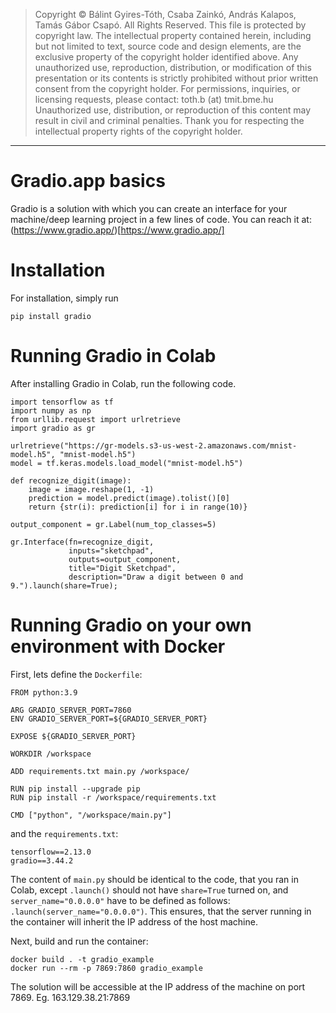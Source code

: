 
> Copyright © Bálint Gyires-Tóth, Csaba Zainkó, András Kalapos, Tamás Gábor Csapó. All Rights Reserved.
This file is protected by copyright law. The intellectual property contained herein, including but not limited to text, source code and design elements, are the exclusive property of the copyright holder identified above. Any unauthorized use, reproduction, distribution, or modification of this presentation or its contents is strictly prohibited without prior written consent from the copyright holder.
For permissions, inquiries, or licensing requests, please contact: toth.b (at) tmit.bme.hu
Unauthorized use, distribution, or reproduction of this content may result in civil and criminal penalties. Thank you for respecting the intellectual property rights of the copyright holder.


***********************************************************

# Gradio.app basics

Gradio is a solution with which you can create an interface for your machine/deep learning project in a few lines of code. You can reach it at: (https://www.gradio.app/)[https://www.gradio.app/]

# Installation
For installation, simply run

```
pip install gradio
```

# Running Gradio in Colab
After installing Gradio in Colab, run the following code.

```
import tensorflow as tf
import numpy as np
from urllib.request import urlretrieve
import gradio as gr

urlretrieve("https://gr-models.s3-us-west-2.amazonaws.com/mnist-model.h5", "mnist-model.h5")
model = tf.keras.models.load_model("mnist-model.h5")

def recognize_digit(image):
    image = image.reshape(1, -1)  
    prediction = model.predict(image).tolist()[0]
    return {str(i): prediction[i] for i in range(10)}

output_component = gr.Label(num_top_classes=5)

gr.Interface(fn=recognize_digit, 
             inputs="sketchpad", 
             outputs=output_component,
             title="Digit Sketchpad",
             description="Draw a digit between 0 and 9.").launch(share=True);
```

# Running Gradio on your own environment with Docker

First, lets define the ```Dockerfile```:

```
FROM python:3.9

ARG GRADIO_SERVER_PORT=7860
ENV GRADIO_SERVER_PORT=${GRADIO_SERVER_PORT}

EXPOSE ${GRADIO_SERVER_PORT}

WORKDIR /workspace

ADD requirements.txt main.py /workspace/

RUN pip install --upgrade pip
RUN pip install -r /workspace/requirements.txt

CMD ["python", "/workspace/main.py"]
```

and the ```requirements.txt```:

```
tensorflow==2.13.0
gradio==3.44.2
```

The content of ```main.py``` should be identical to the code, that you ran in Colab, except ```.launch()``` should not have ```share=True``` turned on, and ```server_name="0.0.0.0"``` have to be defined as follows: ```.launch(server_name="0.0.0.0")```. This ensures, that the server running in the container will inherit the IP address of the host machine.

Next, build and run the container:

```
docker build . -t gradio_example
docker run --rm -p 7869:7860 gradio_example
```

The solution will be accessible at the IP address of the machine on port 7869. Eg. 163.129.38.21:7869
